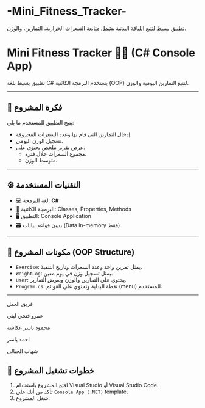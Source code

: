 # -Mini_Fitness_Tracker-
تطبيق بسيط لتتبع اللياقة البدنية يشمل متابعة السعرات الحرارية، التمارين، والوزن.
# Mini Fitness Tracker 🏋️‍♂️ (C# Console App)

تطبيق بسيط بلغة C# يستخدم البرمجة الكائنية (OOP) لتتبع التمارين اليومية والوزن.

---

## 🎯 فكرة المشروع

يتيح التطبيق للمستخدم ما يلي:

- إدخال التمارين التي قام بها وعدد السعرات المحروقة.
- تسجيل الوزن اليومي.
- عرض تقرير ملخص يحتوي على:
  - مجموع السعرات خلال فترة.
  - متوسط الوزن.

---

## ⚙️ التقنيات المستخدمة

- 💻 لغة البرمجة: **C#**
- 🧠 البرمجة الكائنية: Classes, Properties, Methods
- 🖥️ التطبيق: Console Application
- 🗃️ بدون قواعد بيانات (Data in-memory فقط)

---

## 🧱 مكونات المشروع (OOP Structure)

- `Exercise`: يمثل تمرين واحد وعدد السعرات وتاريخ التنفيذ.
- `WeightLog`: يمثل تسجيل وزن في يوم معين.
- `User`: يحتوي على التمارين والوزن ويعرض التقارير.
- `Program.cs`: نقطة البداية وتحتوي على القوائم (menu) للمستخدم.

---
فريق العمل 

عمرو فتحي ليثي 

محمود ياسر عكاشة

احمد ياسر

شهاب الجبالي 

## 🚀 خطوات تشغيل المشروع

1. افتح المشروع باستخدام Visual Studio أو Visual Studio Code.
2. تأكد من أنك على `Console App (.NET)` template.
3. شغل المشروع:
